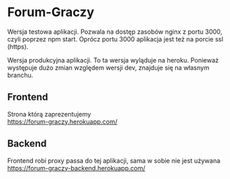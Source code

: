 # Forum-Graczy
Wersja testowa aplikacji. Pozwala na dostęp zasobów nginx z portu 3000,
czyli poprzez npm start. Oprócz portu 3000 aplikacja jest też na porcie ssl (https).

Wersja produkcyjna aplikacji. To ta wersja wyląduje na heroku.
Ponieważ występuje dużo zmian względem wersji dev, znajduje się
na własnym branchu.

## Frontend
Strona którą zaprezentujemy  
https://forum-graczy.herokuapp.com/

## Backend
Frontend robi proxy passa do tej aplikacji, sama w sobie nie jest używana  
https://forum-graczy-backend.herokuapp.com/
